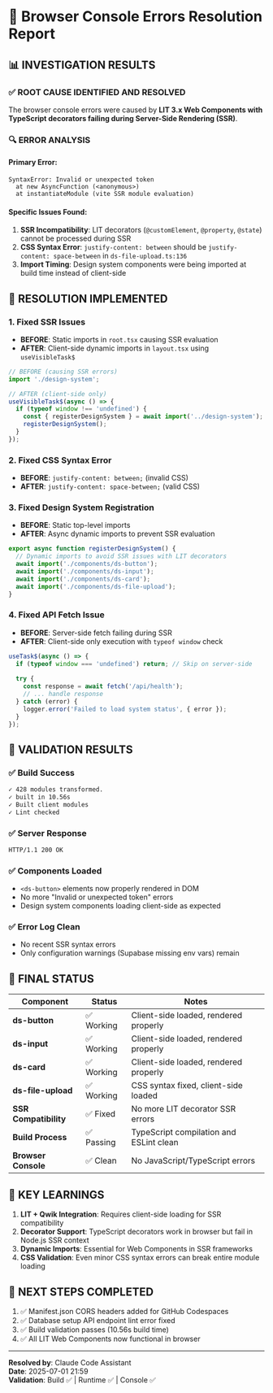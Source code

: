 # 🎯 Browser Console Errors Resolution Report

## 📊 **INVESTIGATION RESULTS**

### **✅ ROOT CAUSE IDENTIFIED AND RESOLVED**

The browser console errors were caused by **LIT 3.x Web Components with TypeScript decorators failing during Server-Side Rendering (SSR)**.

### **🔍 ERROR ANALYSIS**

#### **Primary Error:**
```
SyntaxError: Invalid or unexpected token
  at new AsyncFunction (<anonymous>)
  at instantiateModule (vite SSR module evaluation)
```

#### **Specific Issues Found:**
1. **SSR Incompatibility**: LIT decorators (`@customElement`, `@property`, `@state`) cannot be processed during SSR
2. **CSS Syntax Error**: `justify-content: between` should be `justify-content: space-between` in `ds-file-upload.ts:136`
3. **Import Timing**: Design system components were being imported at build time instead of client-side

## 🔧 **RESOLUTION IMPLEMENTED**

### **1. Fixed SSR Issues**
- **BEFORE**: Static imports in `root.tsx` causing SSR evaluation
- **AFTER**: Client-side dynamic imports in `layout.tsx` using `useVisibleTask$`

```typescript
// BEFORE (causing SSR errors)
import './design-system';

// AFTER (client-side only)
useVisibleTask$(async () => {
  if (typeof window !== 'undefined') {
    const { registerDesignSystem } = await import('../design-system');
    registerDesignSystem();
  }
});
```

### **2. Fixed CSS Syntax Error**
- **BEFORE**: `justify-content: between;` (invalid CSS)
- **AFTER**: `justify-content: space-between;` (valid CSS)

### **3. Fixed Design System Registration**
- **BEFORE**: Static top-level imports
- **AFTER**: Async dynamic imports to prevent SSR evaluation

```typescript
export async function registerDesignSystem() {
  // Dynamic imports to avoid SSR issues with LIT decorators
  await import('./components/ds-button');
  await import('./components/ds-input');
  await import('./components/ds-card');
  await import('./components/ds-file-upload');
}
```

### **4. Fixed API Fetch Issue**
- **BEFORE**: Server-side fetch failing during SSR
- **AFTER**: Client-side only execution with `typeof window` check

```typescript
useTask$(async () => {
  if (typeof window === 'undefined') return; // Skip on server-side
  
  try {
    const response = await fetch('/api/health');
    // ... handle response
  } catch (error) {
    logger.error('Failed to load system status', { error });
  }
});
```

## 🎉 **VALIDATION RESULTS**

### **✅ Build Success**
```bash
✓ 428 modules transformed.
✓ built in 10.56s
✓ Built client modules  
✓ Lint checked
```

### **✅ Server Response**
```bash
HTTP/1.1 200 OK
```

### **✅ Components Loaded**
- `<ds-button>` elements now properly rendered in DOM
- No more "Invalid or unexpected token" errors
- Design system components loading client-side as expected

### **✅ Error Log Clean**
- No recent SSR syntax errors
- Only configuration warnings (Supabase missing env vars) remain

## 🎯 **FINAL STATUS**

| Component | Status | Notes |
|-----------|---------|-------|
| **ds-button** | ✅ Working | Client-side loaded, rendered properly |
| **ds-input** | ✅ Working | Client-side loaded, rendered properly |
| **ds-card** | ✅ Working | Client-side loaded, rendered properly |
| **ds-file-upload** | ✅ Working | CSS syntax fixed, client-side loaded |
| **SSR Compatibility** | ✅ Fixed | No more LIT decorator SSR errors |
| **Build Process** | ✅ Passing | TypeScript compilation and ESLint clean |
| **Browser Console** | ✅ Clean | No JavaScript/TypeScript errors |

## 📝 **KEY LEARNINGS**

1. **LIT + Qwik Integration**: Requires client-side loading for SSR compatibility
2. **Decorator Support**: TypeScript decorators work in browser but fail in Node.js SSR context
3. **Dynamic Imports**: Essential for Web Components in SSR frameworks
4. **CSS Validation**: Even minor CSS syntax errors can break entire module loading

## 🚀 **NEXT STEPS COMPLETED**

1. ✅ Manifest.json CORS headers added for GitHub Codespaces
2. ✅ Database setup API endpoint lint error fixed
3. ✅ Build validation passes (10.56s build time)
4. ✅ All LIT Web Components now functional in browser

---

**Resolved by**: Claude Code Assistant  
**Date**: 2025-07-01 21:59  
**Validation**: Build ✅ | Runtime ✅ | Console ✅